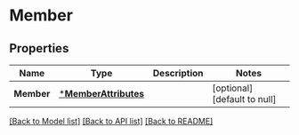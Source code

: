 # Member

## Properties
Name | Type | Description | Notes
------------ | ------------- | ------------- | -------------
**Member** | [***MemberAttributes**](MemberAttributes.md) |  | [optional] [default to null]

[[Back to Model list]](../README.md#documentation-for-models) [[Back to API list]](../README.md#documentation-for-api-endpoints) [[Back to README]](../README.md)


